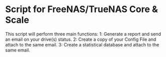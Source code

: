 # Script for FreeNAS/TrueNAS Core & Scale
This script will perform three main functions:
1: Generate a report and send an email on your drive(s) status.
2: Create a copy of your Config File and attach to the same email.
3: Create a statistical database and attach to the same email.